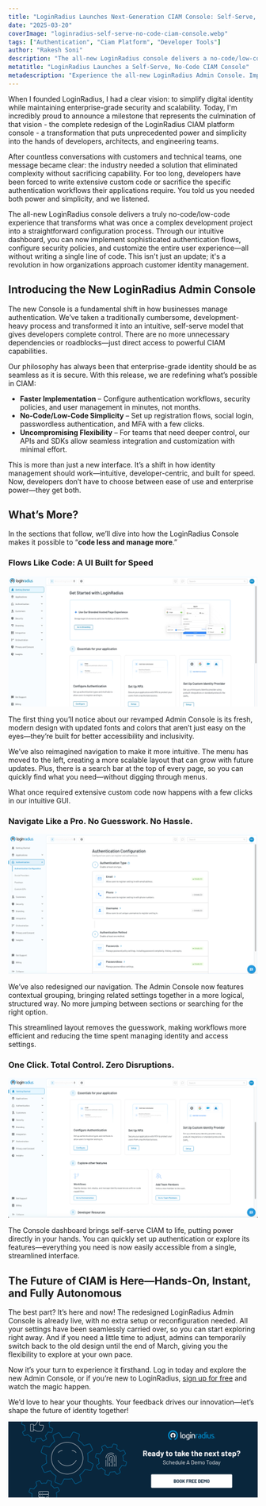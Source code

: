 ```yaml
---
title: "LoginRadius Launches Next-Generation CIAM Console: Self-Serve, No-Code, and Built for Speed"
date: "2025-03-20"
coverImage: "loginradius-self-serve-no-code-ciam-console.webp"
tags: ["Authentication", "Ciam Platform", "Developer Tools"]
author: "Rakesh Soni"
description: "The all-new LoginRadius console delivers a no-code/low-code experience that transforms complex development projects into a straightforward configuration process. You can now implement sophisticated authentication flows, configure security policies, and customize the entire user experience—all without writing a single line of code."
metatitle: "LoginRadius Launches a Self-Serve, No-Code CIAM Console"
metadescription: "Experience the all-new LoginRadius Admin Console. Implement authentication flows, configure security policies & customize user experiences with no code."
---
```


When I founded LoginRadius, I had a clear vision: to simplify digital identity while maintaining enterprise-grade security and scalability. Today, I'm incredibly proud to announce a milestone that represents the culmination of that vision - the complete redesign of the LoginRadius CIAM platform console - a transformation that puts unprecedented power and simplicity into the hands of developers, architects, and engineering teams.

After countless conversations with customers and technical teams, one message became clear: the industry needed a solution that eliminated complexity without sacrificing capability. For too long, developers have been forced to write extensive custom code or sacrifice the specific authentication workflows their applications require. You told us you needed both power and simplicity, and we listened.

The all-new LoginRadius console delivers a truly no-code/low-code experience that transforms what was once a complex development project into a straightforward configuration process. Through our intuitive dashboard, you can now implement sophisticated authentication flows, configure security policies, and customize the entire user experience—all without writing a single line of code. This isn't just an update; it's a revolution in how organizations approach customer identity management.

## Introducing the New LoginRadius Admin Console

The new Console is a fundamental shift in how businesses manage authentication. We’ve taken a traditionally cumbersome, development-heavy process and transformed it into an intuitive, self-serve model that gives developers complete control. There are no more unnecessary dependencies or roadblocks—just direct access to powerful CIAM capabilities.

Our philosophy has always been that enterprise-grade identity should be as seamless as it is secure. With this release, we are redefining what’s possible in CIAM:

* **Faster Implementation** – Configure authentication workflows, security policies, and user management in minutes, not months.
* **No-Code/Low-Code Simplicity** – Set up registration flows, social login, passwordless authentication, and MFA with a few clicks.
* **Uncompromising Flexibility** – For teams that need deeper control, our APIs and SDKs allow seamless integration and customization with minimal effort.

This is more than just a new interface. It’s a shift in how identity management should work—intuitive, developer-centric, and built for speed. Now, developers don’t have to choose between ease of use and enterprise power—they get both.

## What’s More? 

In the sections that follow, we’ll dive into how the LoginRadius Console makes it possible to “**code less and manage more**.” 

### Flows Like Code: A UI Built for Speed

![Screenshot of the LoginRadius Admin Console](loginradius-admin-console.webp)

The first thing you’ll notice about our revamped Admin Console is its fresh, modern design with updated fonts and colors that aren’t just easy on the eyes—they’re built for better accessibility and inclusivity. 

We’ve also reimagined navigation to make it more intuitive. The menu has moved to the left, creating a more scalable layout that can grow with future updates. Plus, there is a search bar at the top of every page, so you can quickly find what you need—without digging through menus.

What once required extensive custom code now happens with a few clicks in our intuitive GUI.

### Navigate Like a Pro. No Guesswork. No Hassle.

![Screenshot of the LoginRadius Admin Console highlighting contextual grouping on the menu.](contextual-grouping.webp)

We’ve also redesigned our navigation. The Admin Console now features contextual grouping, bringing related settings together in a more logical, structured way. No more jumping between sections or searching for the right option.

This streamlined layout removes the guesswork, making workflows more efficient and reducing the time spent managing identity and access settings.

### One Click. Total Control. Zero Disruptions.

![Screenshot of the LoginRadius Console Dashboard](loginradius-console-dashboard.webp)

The Console dashboard brings self-serve CIAM to life, putting power directly in your hands. You can quickly set up authentication or explore its features—everything you need is now easily accessible from a single, streamlined interface.

## The Future of CIAM is Here—Hands-On, Instant, and Fully Autonomous

The best part? It’s here and now! The redesigned LoginRadius Admin Console is already live, with no extra setup or reconfiguration needed. All your settings have been seamlessly carried over, so you can start exploring right away. And if you need a little time to adjust, admins can temporarily switch back to the old design until the end of March, giving you the flexibility to explore at your own pace.

Now it’s your turn to experience it firsthand. Log in today and explore the new Admin Console, or if you’re new to LoginRadius, [sign up for free](https://accounts.loginradius.com/auth.aspx?return_url=https://console.loginradius.com/login&action=register) and watch the magic happen. 

We’d love to hear your thoughts. Your feedback drives our innovation—let’s shape the future of identity together!

[![LoginRadius Book a Demo](../../assets/book-a-demo-loginradius.png)](https://www.loginradius.com/contact-us?utm_source=blog&utm_medium=web&utm_campaign=loginradius-self-serve-no-code-ciam-console)
